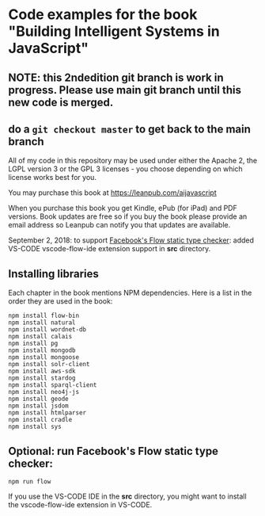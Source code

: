 # Code examples for the book "Building Intelligent Systems in JavaScript"

## NOTE: this 2ndedition git branch is work in progress. Please use main git branch until this new code is merged.

## do a `git checkout master` to get back to the main branch


All of my code in this repository may be used under either the Apache 2, the LGPL version 3 or the GPL 3 licenses - you choose depending on which license works best for you.

You may purchase this book at https://leanpub.com/aijavascript

When you purchase this book you get Kindle, ePub (for iPad) and PDF versions. Book updates are free so if you buy the book please provide an email address so Leanpub can notify you that updates are available.

September 2, 2018: to support [Facebook's Flow static type checker](https://flow.org/en/): added VS-CODE vscode-flow-ide extension support in **src** directory.

## Installing libraries

Each chapter in the book mentions NPM dependencies. Here is a list in the order they are used in the book:

~~~~~~~~
npm install flow-bin
npm install natural
npm install wordnet-db
npm install calais
npm install pg
npm install mongodb
npm install mongoose
npm install solr-client
npm install aws-sdk
npm install stardog
npm install sparql-client
npm install neo4j-js
npm install geode
npm install jsdom
npm install htmlparser
npm install cradle
npm install sys
~~~~~~~~

## Optional: run Facebook's Flow static type checker:

~~~~~~~~
npm run flow
~~~~~~~~

If you use the VS-CODE IDE in the **src** directory, you might want to install the vscode-flow-ide extension in VS-CODE.
 
